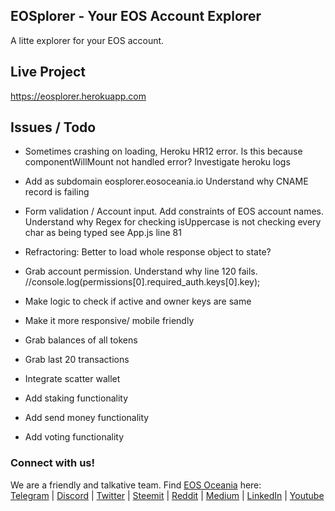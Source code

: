 ## EOSplorer - Your EOS Account Explorer

A litte explorer for your EOS account.

## Live Project

https://eosplorer.herokuapp.com

## Issues / Todo

- Sometimes crashing on loading, Heroku HR12 error. Is this because componentWillMount not handled error? Investigate heroku logs
- Add as subdomain eosplorer.eosoceania.io Understand why CNAME record is failing
- Form validation / Account input. Add constraints of EOS account names. Understand why Regex for checking isUppercase is not checking every char as being typed
see App.js line 81
- Refractoring: Better to load whole response object to state?
- Grab account permission. Understand why line 120 fails. 
//console.log(permissions[0].required_auth.keys[0].key);
- Make logic to check if active and owner keys are same 
- Make it more responsive/ mobile friendly

- Grab balances of all tokens
- Grab last 20 transactions
- Integrate scatter wallet
- Add staking functionality
- Add send money functionality
- Add voting functionality

### Connect with us!
We are a friendly and talkative team.
Find <a href="https://www.eosoceania.io">EOS Oceania</a> here:
<br><a href="https://t.me/joinchat/IB6xJg7tmo7v4knEJyQRSw" target="_blank" rel="noopener">Telegram</a> | <a href="https://discord.gg/eAdBZBv" target="_blank" rel="noopener">Discord</a> |  <a href="https://twitter.com/eosoceania" target="_blank" rel="noopener">Twitter</a> | <a href="https://steemit.com/@eosoceania" target="_blank" rel="noopener">Steemit</a> | <a href="https://www.reddit.com/user/eosoceania" target="_blank" rel="noopener">Reddit</a> | <a href="https://medium.com/eosoceania" target="_blank" rel="noopener">Medium</a> | <a href="https://www.linkedin.com/company/eosoceania" target="_blank" rel="noopener">LinkedIn</a> | <a href="https://www.youtube.com/channel/UCXdy_ey_cyZwuf8bvuymhmA" target="_blank" rel="noopener">Youtube</a>

